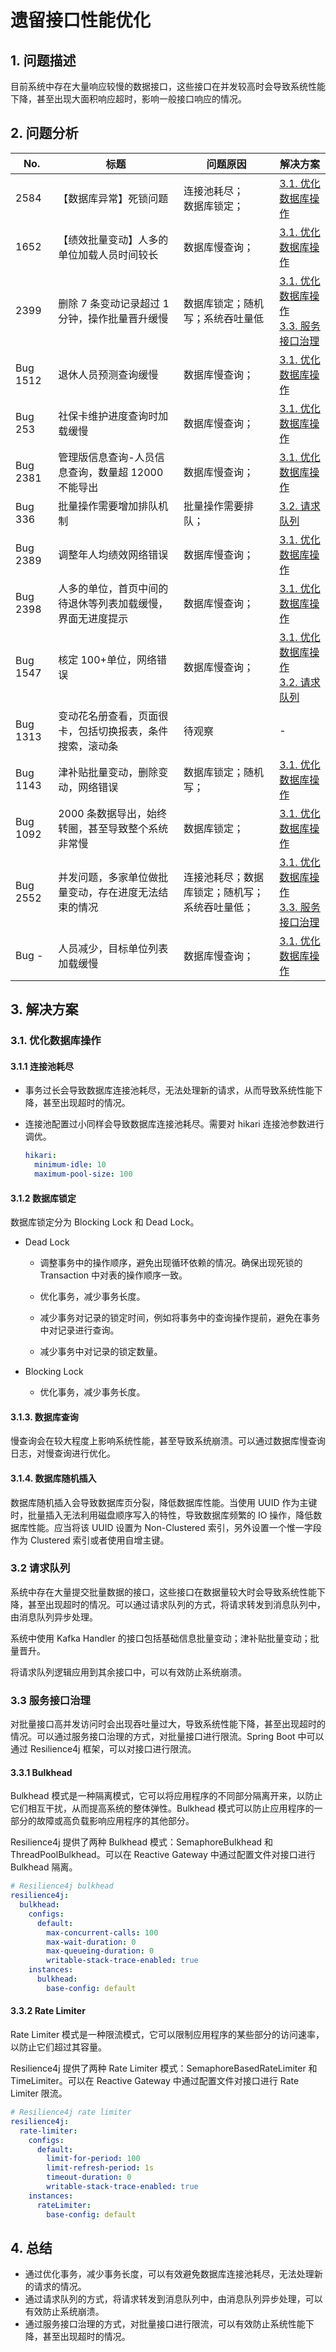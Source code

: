 # 遗留接口性能优化

## 1. 问题描述

目前系统中存在大量响应较慢的数据接口，这些接口在并发较高时会导致系统性能下降，甚至出现大面积响应超时，影响一般接口响应的情况。

## 2. 问题分析

| No.      | 标题                                                       | 问题原因                                       | 解决方案                                                                             |
| -------- | ---------------------------------------------------------- | ---------------------------------------------- | ------------------------------------------------------------------------------------ |
| 2584     | 【数据库异常】死锁问题                                     | 连接池耗尽；<br> 数据库锁定；                  | [3.1. 优化数据库操作](#31-优化数据库操作)                                            |
| 1652     | 【绩效批量变动】人多的单位加载人员时间较长                 | 数据库慢查询；                                 | [3.1. 优化数据库操作](#31-优化数据库操作)                                            |
| 2399     | 删除 7 条变动记录超过 1 分钟，操作批量晋升缓慢             | 数据库锁定；随机写；系统吞吐量低               | [3.1. 优化数据库操作](#31-优化数据库操作) <br> [3.3. 服务接口治理](#33-服务接口治理) |
| Bug 1512 | 退休人员预测查询缓慢                                       | 数据库慢查询；                                 | [3.1. 优化数据库操作](#31-优化数据库操作)                                            |
| Bug 253  | 社保卡维护进度查询时加载缓慢                               | 数据库慢查询；                                 | [3.1. 优化数据库操作](#31-优化数据库操作)                                            |
| Bug 2381 | 管理版信息查询-人员信息查询，数量超 12000 不能导出         | 数据库慢查询；                                 | [3.1. 优化数据库操作](#31-优化数据库操作)                                            |
| Bug 336  | 批量操作需要增加排队机制                                   | 批量操作需要排队；                             | [3.2. 请求队列](#32-请求队列)                                                        |
| Bug 2389 | 调整年人均绩效网络错误                                     | 数据库慢查询；                                 | [3.1. 优化数据库操作](#31-优化数据库操作)                                            |
| Bug 2398 | 人多的单位，首页中间的待退休等列表加载缓慢，界面无进度提示 | 数据库慢查询；                                 | [3.1. 优化数据库操作](#31-优化数据库操作)                                            |
| Bug 1547 | 核定 100+单位，网络错误                                    | 数据库慢查询；                                 | [3.1. 优化数据库操作](#31-优化数据库操作) <br> [3.2. 请求队列](#32-请求队列)         |
| Bug 1313 | 变动花名册查看，页面很卡，包括切换报表，条件搜索，滚动条   | 待观察                                         | -                                                                                    |
| Bug 1143 | 津补贴批量变动，删除变动，网络错误                         | 数据库锁定；随机写；                           | [3.1. 优化数据库操作](#31-优化数据库操作)                                            |
| Bug 1092 | 2000 条数据导出，始终转圈，甚至导致整个系统非常慢          | 数据库锁定；                                   | [3.1. 优化数据库操作](#31-优化数据库操作)                                            |
| Bug 2552 | 并发问题，多家单位做批量变动，存在进度无法结束的情况       | 连接池耗尽；数据库锁定；随机写；系统吞吐量低； | [3.1. 优化数据库操作](#31-优化数据库操作) <br> [3.3. 服务接口治理](#33-服务接口治理) |
| Bug -    | 人员减少，目标单位列表加载缓慢                             | 数据库慢查询；                                 | [3.1. 优化数据库操作](#31-优化数据库操作)                                            |

## 3. 解决方案

### 3.1. 优化数据库操作

#### 3.1.1 连接池耗尽

- 事务过长会导致数据库连接池耗尽，无法处理新的请求，从而导致系统性能下降，甚至出现超时的情况。

- 连接池配置过小同样会导致数据库连接池耗尽。需要对 hikari 连接池参数进行调优。

  ```yaml
  hikari:
    minimum-idle: 10
    maximum-pool-size: 100
  ```

#### 3.1.2 数据库锁定

数据库锁定分为 Blocking Lock 和 Dead Lock。

- Dead Lock

  - 调整事务中的操作顺序，避免出现循环依赖的情况。确保出现死锁的 Transaction 中对表的操作顺序一致。

  - 优化事务，减少事务长度。

  - 减少事务对记录的锁定时间，例如将事务中的查询操作提前，避免在事务中对记录进行查询。

  - 减少事务中对记录的锁定数量。

- Blocking Lock

  - 优化事务，减少事务长度。

#### 3.1.3. 数据库查询

慢查询会在较大程度上影响系统性能，甚至导致系统崩溃。可以通过数据库慢查询日志，对慢查询进行优化。

#### 3.1.4. 数据库随机插入

数据库随机插入会导致数据库页分裂，降低数据库性能。当使用 UUID 作为主键时，批量插入无法利用磁盘顺序写入的特性，导致数据库频繁的 IO 操作，降低数据库性能。应当将该 UUID 设置为 Non-Clustered 索引，另外设置一个惟一字段作为 Clustered 索引或者使用自增主键。

### 3.2 请求队列

系统中存在大量提交批量数据的接口，这些接口在数据量较大时会导致系统性能下降，甚至出现超时的情况。可以通过请求队列的方式，将请求转发到消息队列中，由消息队列异步处理。

系统中使用 Kafka Handler 的接口包括基础信息批量变动；津补贴批量变动；批量晋升。

将请求队列逻辑应用到其余接口中，可以有效防止系统崩溃。

### 3.3 服务接口治理

对批量接口高并发访问时会出现吞吐量过大，导致系统性能下降，甚至出现超时的情况。可以通过服务接口治理的方式，对批量接口进行限流。Spring Boot 中可以通过 Resilience4j 框架，可以对接口进行限流。

#### 3.3.1 Bulkhead

Bulkhead 模式是一种隔离模式，它可以将应用程序的不同部分隔离开来，以防止它们相互干扰，从而提高系统的整体弹性。Bulkhead 模式可以防止应用程序的一部分的故障或高负载影响应用程序的其他部分。

Resilience4j 提供了两种 Bulkhead 模式：SemaphoreBulkhead 和 ThreadPoolBulkhead。可以在 Reactive Gateway 中通过配置文件对接口进行 Bulkhead 隔离。

```yaml
# Resilience4j bulkhead
resilience4j:
  bulkhead:
    configs:
      default:
        max-concurrent-calls: 100
        max-wait-duration: 0
        max-queueing-duration: 0
        writable-stack-trace-enabled: true
    instances:
      bulkhead:
        base-config: default
```

#### 3.3.2 Rate Limiter

Rate Limiter 模式是一种限流模式，它可以限制应用程序的某些部分的访问速率，以防止它们超过其容量。

Resilience4j 提供了两种 Rate Limiter 模式：SemaphoreBasedRateLimiter 和 TimeLimiter。可以在 Reactive Gateway 中通过配置文件对接口进行 Rate Limiter 限流。

```yaml
# Resilience4j rate limiter
resilience4j:
  rate-limiter:
    configs:
      default:
        limit-for-period: 100
        limit-refresh-period: 1s
        timeout-duration: 0
        writable-stack-trace-enabled: true
    instances:
      rateLimiter:
        base-config: default
```

## 4. 总结

- 通过优化事务，减少事务长度，可以有效避免数据库连接池耗尽，无法处理新的请求的情况。
- 通过请求队列的方式，将请求转发到消息队列中，由消息队列异步处理，可以有效防止系统崩溃。
- 通过服务接口治理的方式，对批量接口进行限流，可以有效防止系统性能下降，甚至出现超时的情况。
